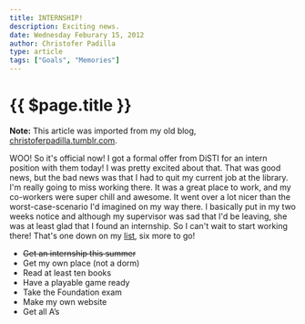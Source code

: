 ```yaml
---
title: INTERNSHIP!
description: Exciting news.
date: Wednesday Feburary 15, 2012
author: Christofer Padilla
type: article
tags: ["Goals", "Memories"]
---
```


# {{ $page.title }}

<div class="info"><b>Note:</b> This article was imported from my old blog, <a href="https://christoferpadilla.tumblr.com/post/17684122614/internship">christoferpadilla.tumblr.com</a>.</div>

WOO! So it's official now! I got a formal offer from DiSTI for an intern position with them today! I was pretty excited about that. That was good news, but the bad news was that I had to quit my current job at the library. I'm really going to miss working there. It was a great place to work, and my co-workers were super chill and awesome. It went over a lot nicer than the worst-case-scenario I'd imagined on my way there. I basically put in my two weeks notice and although my supervisor was sad that I'd be leaving, she was at least glad that I found an internship. So I can't wait to start working there! That's one down on my [list](/blog/2012/1/1/2012-New-Year's-Resolution.md), six more to go!

*   <strike>Get an internship this summer</strike>
*   Get my own place (not a dorm)
*   Read at least ten books
*   Have a playable game ready
*   Take the Foundation exam
*   Make my own website
*   Get all A’s
<TagLinks />

<Comments />
